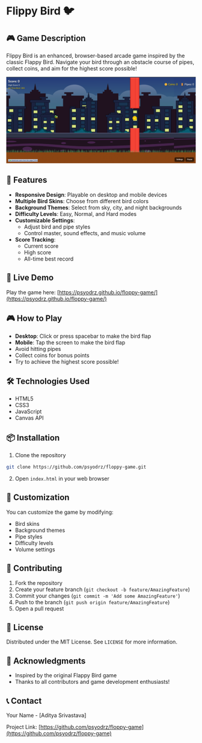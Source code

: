# Flippy Bird 🐦

## 🎮 Game Description

Flippy Bird is an enhanced, browser-based arcade game inspired by the classic Flappy Bird. Navigate your bird through an obstacle course of pipes, collect coins, and aim for the highest score possible!

![Game Screenshot](ss.png)

## 🌟 Features

- **Responsive Design**: Playable on desktop and mobile devices
- **Multiple Bird Skins**: Choose from different bird colors
- **Background Themes**: Select from sky, city, and night backgrounds
- **Difficulty Levels**: Easy, Normal, and Hard modes
- **Customizable Settings**: 
  - Adjust bird and pipe styles
  - Control master, sound effects, and music volume
- **Score Tracking**: 
  - Current score
  - High score
  - All-time best record

## 🚀 Live Demo

Play the game here: [https://psyodrz.github.io/floppy-game/](https://psyodrz.github.io/floppy-game/)

## 🎮 How to Play

- **Desktop**: Click or press spacebar to make the bird flap
- **Mobile**: Tap the screen to make the bird flap
- Avoid hitting pipes
- Collect coins for bonus points
- Try to achieve the highest score possible!

## 🛠 Technologies Used

- HTML5
- CSS3
- JavaScript
- Canvas API

## 📦 Installation

1. Clone the repository
```bash
git clone https://github.com/psyodrz/floppy-game.git
```

2. Open `index.html` in your web browser

## 🔧 Customization

You can customize the game by modifying:
- Bird skins
- Background themes
- Pipe styles
- Difficulty levels
- Volume settings

## 🤝 Contributing

1. Fork the repository
2. Create your feature branch (`git checkout -b feature/AmazingFeature`)
3. Commit your changes (`git commit -m 'Add some AmazingFeature'`)
4. Push to the branch (`git push origin feature/AmazingFeature`)
5. Open a pull request

## 📄 License

Distributed under the MIT License. See `LICENSE` for more information.

## 🙌 Acknowledgments

- Inspired by the original Flappy Bird game
- Thanks to all contributors and game development enthusiasts!

## 📞 Contact

Your Name - [Aditya Srivastava]

Project Link: [https://github.com/psyodrz/floppy-game](https://github.com/psyodrz/floppy-game)
